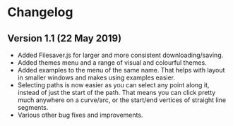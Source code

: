 # Changelog

## Version 1.1 (22 May 2019)

* Added Filesaver.js for larger and more consistent downloading/saving.
* Added themes menu and a range of visual and colourful themes.
* Added examples to the menu of the same name. That helps with layout in smaller windows and makes using examples easier.
* Selecting paths is now easier as you can select any point along it, instead of just the start of the path. That means you can click pretty much anywhere on a curve/arc, or the start/end vertices of straight line segments.
* Various other bug fixes and improvements.
